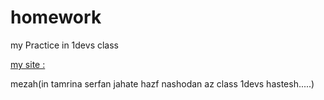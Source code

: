 homework
========

my Practice in 1devs class

[my site : ](www.collegiangroup.ir)

mezah(in tamrina serfan jahate hazf nashodan az class 1devs hastesh.....)

